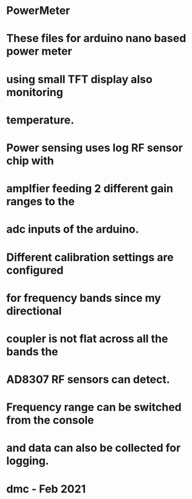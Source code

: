 # PowerMeter
# These files for arduino nano based power meter 
# using small TFT display also monitoring 
# temperature.  
# Power sensing uses log RF sensor chip with 
# amplfier feeding 2 different gain ranges to the 
# adc inputs of the arduino.  
# Different calibration settings are configured 
# for frequency bands since my directional 
# coupler is not flat across all the bands the 
# AD8307 RF sensors can detect. 
# Frequency range can be switched from the console 
# and data can also be collected for logging.  
#
# dmc - Feb 2021
